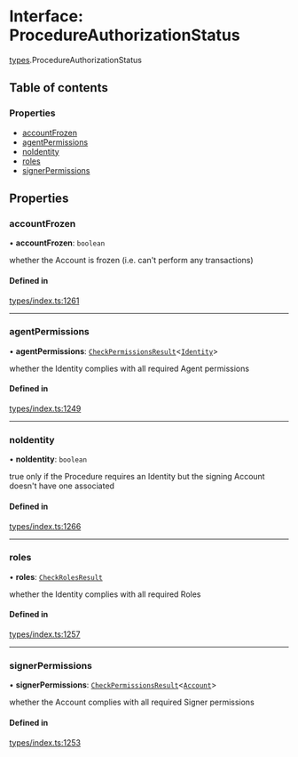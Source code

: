 # Interface: ProcedureAuthorizationStatus

[types](../wiki/types).ProcedureAuthorizationStatus

## Table of contents

### Properties

- [accountFrozen](../wiki/types.ProcedureAuthorizationStatus#accountfrozen)
- [agentPermissions](../wiki/types.ProcedureAuthorizationStatus#agentpermissions)
- [noIdentity](../wiki/types.ProcedureAuthorizationStatus#noidentity)
- [roles](../wiki/types.ProcedureAuthorizationStatus#roles)
- [signerPermissions](../wiki/types.ProcedureAuthorizationStatus#signerpermissions)

## Properties

### accountFrozen

• **accountFrozen**: `boolean`

whether the Account is frozen (i.e. can't perform any transactions)

#### Defined in

[types/index.ts:1261](https://github.com/PolymeshAssociation/polymesh-sdk/blob/07a4c5b0/src/types/index.ts#L1261)

___

### agentPermissions

• **agentPermissions**: [`CheckPermissionsResult`](../wiki/types.CheckPermissionsResult)<[`Identity`](../wiki/types.SignerType#identity)\>

whether the Identity complies with all required Agent permissions

#### Defined in

[types/index.ts:1249](https://github.com/PolymeshAssociation/polymesh-sdk/blob/07a4c5b0/src/types/index.ts#L1249)

___

### noIdentity

• **noIdentity**: `boolean`

true only if the Procedure requires an Identity but the signing Account
  doesn't have one associated

#### Defined in

[types/index.ts:1266](https://github.com/PolymeshAssociation/polymesh-sdk/blob/07a4c5b0/src/types/index.ts#L1266)

___

### roles

• **roles**: [`CheckRolesResult`](../wiki/types.CheckRolesResult)

whether the Identity complies with all required Roles

#### Defined in

[types/index.ts:1257](https://github.com/PolymeshAssociation/polymesh-sdk/blob/07a4c5b0/src/types/index.ts#L1257)

___

### signerPermissions

• **signerPermissions**: [`CheckPermissionsResult`](../wiki/types.CheckPermissionsResult)<[`Account`](../wiki/types.SignerType#account)\>

whether the Account complies with all required Signer permissions

#### Defined in

[types/index.ts:1253](https://github.com/PolymeshAssociation/polymesh-sdk/blob/07a4c5b0/src/types/index.ts#L1253)
